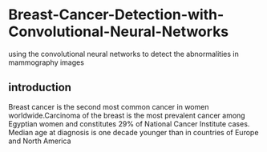 # Breast-Cancer-Detection-with-Convolutional-Neural-Networks
using the convolutional neural networks to detect the abnormalities in mammography images
## introduction
Breast cancer is the second most common cancer in women worldwide.Carcinoma of the breast is the most prevalent cancer among Egyptian women and constitutes 29% of National Cancer Institute cases. Median age at diagnosis is one decade younger than in countries of Europe and North America 
